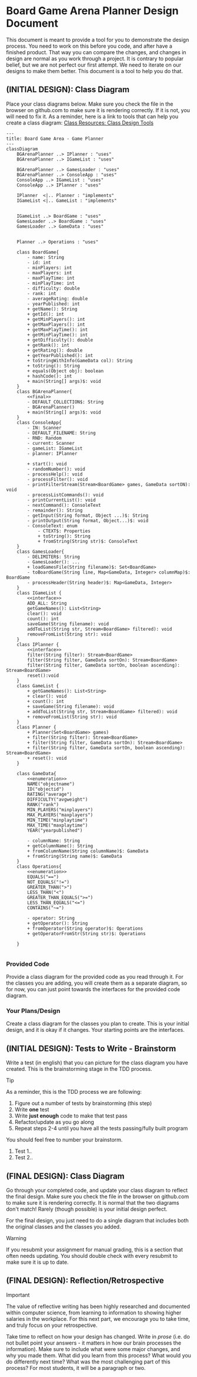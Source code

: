 # Board Game Arena Planner Design Document


This document is meant to provide a tool for you to demonstrate the design process. You need to work on this before you code, and after have a finished product. That way you can compare the changes, and changes in design are normal as you work through a project. It is contrary to popular belief, but we are not perfect our first attempt. We need to iterate on our designs to make them better. This document is a tool to help you do that.


## (INITIAL DESIGN): Class Diagram 

Place your class diagrams below. Make sure you check the file in the browser on github.com to make sure it is rendering correctly. If it is not, you will need to fix it. As a reminder, here is a link to tools that can help you create a class diagram: [Class Resources: Class Design Tools](https://github.com/CS5004-khoury-lionelle/Resources?tab=readme-ov-file#uml-design-tools)

```mermaid
---
title: Board Game Area - Game Planner
---
classDiagram
    BGArenaPlanner ..> IPlanner : "uses"
    BGArenaPlanner ..> IGameList : "uses"
    
    BGArenaPlanner ..> GamesLoader : "uses"
    BGArenaPlanner ..> ConsoleApp : "uses"
    ConsoleApp ..> IGameList : "uses"
    ConsoleApp ..> IPlanner : "uses"

    IPlanner  <|.. Planner : "implements"
    IGameList <|.. GameList : "implements"
    
    
    IGameList ..> BoardGame : "uses"
    GamesLoader ..> BoardGame : "uses"
    GamesLoader ..> GameData : "uses"
    

    Planner ..> Operations : "uses" 

    class BoardGame{
        - name: String
        - id: int
        - minPlayers: int
        - maxPlayers: int
        - maxPlayTime: int
        - minPlayTime: int
        - difficulty: double
        - rank: int
        - averageRating: double
        - yearPublished: int
        + getName(): String
        + getId(): int
        + getMinPlayers(): int
        + getMaxPlayers(): int
        + getMaxPlayTime(): int
        + getMinPlayTime(): int
        + getDifficulty(): double
        + getRank(): int
        + getRating(): double
        + getYearPublished(): int
        + toStringWithInfo(GameData col): String
        + toString(): String
        + equals(Object obj): boolean
        + hashCode(): int
        + main(String[] args)$: void
    }
    class BGArenaPlanner{
        <<final>>
        - DEFAULT_COLLECTION$: String
        - BGArenaPlanner()
        + main(String[] args)$: void
    }
    class ConsoleApp{
        - IN: Scanner
        - DEFAULT_FILENAME: String
        - RND: Random
        - current: Scanner
        - gameList: IGameList
        - planner: IPlanner
        
        + start(): void
        - randomNumber(): void
        - processHelp(): void
        - processFilter(): void
        - printFilterStream(Stream<BoardGame> games, GameData sortON): void
        - processListCommands(): void
        - printCurrentList(): void
        - nextCommand(): ConsoleText
        - remainder(): String
        - getInput(String format, Object ...)$: String
        - printOutput(String format, Object...)$: void
        - ConsoleText: enum
            - CTEXT$: Properties
            + toString(): String
            + fromString(String str)$: ConsoleText
    }
    class GamesLoader{
        - DELIMITER$: String
        - GamesLoader(): ...
        + loadGamesFile(String filename)$: Set<BoardGame>
        - toBoardGame(String line, Map<GameData, Integer> columnMap)$: BoardGame
        - processHeader(String header)$: Map<GameData, Integer>
    }
    class IGameList {
        <<interface>>
        ADD_ALL: String
        getGameNames(): List<String>
        clear(): void
        count(): int
        saveGame(String filename): void
        addToList(String str, Stream<BoardGame> filtered): void
        removeFromList(String str): void
    }
    class IPlanner {
        <<interface>>
        filter(String filter): Stream<BoardGame>
        filter(String filter, GameData sortOn): Stream<BoardGame>
        filter(String filter, GameData sortOn, boolean ascending): Stream<BoardGame>
        reset():void
    }
    class GameList {
        + getGameNames(): List<String>
        + clear(): void
        + count(): int
        + saveGame(String filename): void
        + addToList(String str, Stream<BoardGame> filtered): void
        + removeFromList(String str): void
    }
    class Planner {
        + Planner(Set<BoardGame> games)
        + filter(String filter): Stream<BoardGame>
        + filter(String filter, GameData sortOn): Stream<BoardGame>
        + filter(String filter, GameData sortOn, boolean ascending): Stream<BoardGame>
        + reset(): void
    }
    
    class GameData{
        <<enumeration>>
        NAME("objectname")
        ID("objectid")
        RATING("average")
        DIFFICULTY("avgweight")
        RANK("rank")
        MIN_PLAYERS("minplayers")
        MAX_PLAYERS("maxplayers")
        MIN_TIME("minplaytime")
        MAX_TIME("maxplaytime")
        YEAR("yearpublished")
        
        - columnName: String
        + getColumnName(): String
        + fromColumnName(String columnName)$: GameData
        + fromString(String name)$: GameData
    }
    class Operations{
        <<enumeration>>
        EQUALS("==")
        NOT_EQUALS("!=")
        GREATER_THAN(">")
        LESS_THAN("<")
        GREATER_THAN_EQUALS(">=")
        LESS_THAN_EQUALS("<=")
        CONTAINS("~=")

        - operator: String
        + getOperator(): String
        + fromOperator(String operator)$: Operations
        + getOperatorFromStr(String str)$: Operations

    }
    
```

### Provided Code

Provide a class diagram for the provided code as you read through it.  For the classes you are adding, you will create them as a separate diagram, so for now, you can just point towards the interfaces for the provided code diagram.



### Your Plans/Design

Create a class diagram for the classes you plan to create. This is your initial design, and it is okay if it changes. Your starting points are the interfaces. 





## (INITIAL DESIGN): Tests to Write - Brainstorm

Write a test (in english) that you can picture for the class diagram you have created. This is the brainstorming stage in the TDD process. 

> [!TIP]
> As a reminder, this is the TDD process we are following:
> 1. Figure out a number of tests by brainstorming (this step)
> 2. Write **one** test
> 3. Write **just enough** code to make that test pass
> 4. Refactor/update  as you go along
> 5. Repeat steps 2-4 until you have all the tests passing/fully built program

You should feel free to number your brainstorm. 

1. Test 1..
2. Test 2..




## (FINAL DESIGN): Class Diagram

Go through your completed code, and update your class diagram to reflect the final design. Make sure you check the file in the browser on github.com to make sure it is rendering correctly. It is normal that the two diagrams don't match! Rarely (though possible) is your initial design perfect. 

For the final design, you just need to do a single diagram that includes both the original classes and the classes you added. 

> [!WARNING]
> If you resubmit your assignment for manual grading, this is a section that often needs updating. You should double check with every resubmit to make sure it is up to date.





## (FINAL DESIGN): Reflection/Retrospective

> [!IMPORTANT]
> The value of reflective writing has been highly researched and documented within computer science, from learning to information to showing higher salaries in the workplace. For this next part, we encourage you to take time, and truly focus on your retrospective.

Take time to reflect on how your design has changed. Write in *prose* (i.e. do not bullet point your answers - it matters in how our brain processes the information). Make sure to include what were some major changes, and why you made them. What did you learn from this process? What would you do differently next time? What was the most challenging part of this process? For most students, it will be a paragraph or two. 
